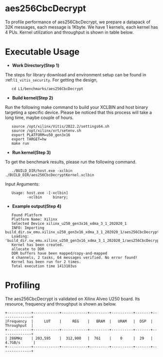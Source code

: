 aes256CbcDecrypt
=================

To profile performance of aes256CbcDecrypt, we prepare a datapack of 32K messages, each message is 1Kbyte.
We have 1 kernels, each kernel has 4 PUs.
Kernel utilization and throughput is shown in table below.

Executable Usage
================

* **Work Directory(Step 1)**

The steps for library download and environment setup can be found in :ref:`l1_vitis_security`. For getting the design,

```
   cd L1/benchmarks/aes256CbcDecrypt
```

* **Build kernel(Step 2)**

Run the following make command to build your XCLBIN and host binary targeting a specific device. Please be noticed that this process will take a long time, maybe couple of hours.

```
   source /opt/xilinx/Vitis/2022.2/settings64.sh
   source /opt/xilinx/xrt/setenv.sh
   export PLATFORM=u50_gen3x16
   export TARGET=hw
   make run 
```

* **Run kernel(Step 3)**

To get the benchmark results, please run the following command.

```
   ./BUILD_DIR/host.exe -xclbin ./BUILD_DIR/aes256CbcDecryptKernel.xclbin
```

Input Arguments:

```
   Usage: host.exe -[-xclbin]
          -xclbin     binary;
```

* **Example output(Step 4)**

```
   Found Platform
   Platform Name: Xilinx
   Selected Device xilinx_u250_gen3x16_xdma_3_1_202020_1
   INFO: Importing build_dir.sw_emu.xilinx_u250_gen3x16_xdma_3_1_202020_1/aes256CbcDecryptKernel.xclbin
   Loading: 'build_dir.sw_emu.xilinx_u250_gen3x16_xdma_3_1_202020_1/aes256CbcDecryptKernel.xclbin'
   Kernel has been created.
   allocate to DDR
   DDR buffers have been mapped/copy-and-mapped
   4 channels, 2 tasks, 64 messages verified. No error found!
   Kernel has been run for 2 times.
   Total execution time 1413103us
```

Profiling 
=========

The aes256CbcDecrypt is validated on Xilinx Alveo U250 board. 
Its resource, frequency and throughput is shown as below.

    +-----------+------------+------------+---------+----------+-------+--------------+
    |Frequency  |     LUT    |     REG    |   BRAM  |   URAM   |  DSP  |  Throughput  |
    +-----------+------------+------------+---------+----------+-------+--------------+
    | 286MHz    | 203,595    |  312,900   |  761    |    0     |  29   | 4.7GB/s      |
    +-----------+------------+------------+---------+----------+-------+--------------+

